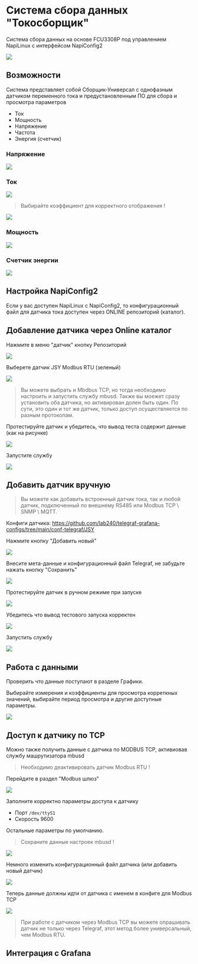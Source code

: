 # Система сбора данных "Токосборщик"

Система сбора данных на основе FCU3308P под управлением NapiLinux с интерфейсом NapiConfig2

![](img/main/main1.jpg)

## Возможности

Система представляет собой Сборщик-Универсал с однофазным  датчиком переменного тока и предустановленным ПО для сбора и просмотра параметров

- Ток
- Мощность
- Напряжение
- Частота
- Энергия (счетчик)

### Напряжение

![](img/current-sensor-voltage.jpg)

### Ток

![](img/current-sensor-current.jpg)

> Выбирайте коэффициент для корректного отображения !

![](img/current-sensor-graph-current.jpg)

### Мощность

![](img/current-sensor-power.jpg)

### Счетчик энергии

![](img/current-sensor-enegry1.jpg)


## Настройка NapiConfig2

Если у вас доступен NapiLinux c NapiConfig2, то конфигурационный файл для
датчика тока доступен через ONLINE репозиторий (каталог).

## Добавление датчика через Online каталог

Нажмите в меню "датчик" кнопку Репозиторий

![](img/online/catalog-1.jpg)

Выберете датчик JSY Modbus RTU (зеленый)

![](img/online/list-1.jpg)

> Вы можете выбрать и Mbdbus TCP, но тогда необходимо настроить и запустить службу mbusd. Также вы моежет сразу установить оба датчика, но активирован долен быть один. По сути, это один и тот же датчик, только доступ осуществляется по разным протоколам.

Протестируйте датчик и убедитесь, что вывод теста содержит данные (как на рисунке)

![](img/online/tests-tcp.jpg)

Запустите службу

![](img/sensors-start.jpg)

## Добавить датчик вручную

>Вы можете как добавить встроенный датчик тока, так и любой датчик, подключенный по внешнему RS485 или Modbus TCP \ SNMP \ MQTT.

Конфиги датчика: https://github.com/lab240/telegraf-grafana-configs/tree/main/conf-telegraf/JSY

Нажмите кнопку "Добавить новый"

![](img/offline/first-1.jpg)

Внесите мета-данные и конфигурационный файл Telegraf, не забудьте нажать кнопку "Сохранить"

![](img/current-sensor-addmanual.jpg)


Протестируйте датчик в ручном режиме при запуске

![](img/current-sensor-test.jpg)

Убедитесь что вывод тестового запуска корректен

![](img/online/tests-tcp.jpg)

Запустить службу

![](img/sensors-start.jpg)

## Работа с данными

Проверить что данные поступают в разделе Графики.

Выбирайте измерения и коэффициенты для просмотра корреткных значений, выбирайте период просмотра и другие доступные параметры.

![](img/current-sensor-graph-current.jpg)


## Доступ к датчику по TCP

Можно также получить данные с датчика по MODBUS TCP, активиовав службу машрутизатора mbusd


> Необходимо деактивировать датчик Modbus RTU !

Перейдите в раздел "Modbus шлюз"

![](img/mbusd/mbusd-1.jpg)

Заполните корректно параметры доступа к датчику

- Порт `/dev/ttyS1`
- Скорость 9600

Остальные параметры по умолчанию.

>Сохраните данные настроек mbusd !

![](img/current-mbusd.jpg)

Немного изменить конфигурационный файл датчика (или добавить новый датчик)

![](img/current-sensor-tcp.jpg)

Теперь данные должны идти от датчика с именем в конфиге для Modbus TCP

![](img/current-sensor-graph-tcp.jpg)

>При работе с датчиком через Modbus TCP вы можете опрашивать датчик не только через Telegraf, этот метод более универсальный, чем Modbus RTU.

## Интеграция с Grafana
